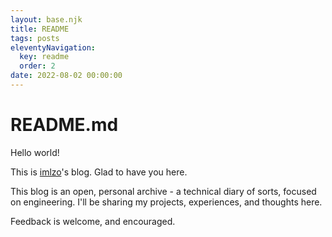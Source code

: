 ```yaml
---
layout: base.njk
title: README
tags: posts
eleventyNavigation:
  key: readme
  order: 2
date: 2022-08-02 00:00:00
---
```


# README.md

Hello world!

This is [imlzo](https://github.com/imlzo)'s blog. Glad to have you here. 

This blog is an open, personal archive - a technical diary of sorts, focused on
engineering. I'll be sharing my projects, experiences, and thoughts here.

Feedback is welcome, and encouraged.

